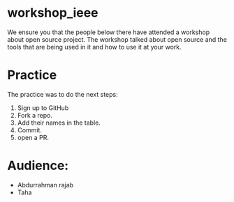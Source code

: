 # workshop_ieee

We ensure you that the people below there have attended a workshop about open source project. 
The workshop talked about open source and the tools that are being used in it and how to use it at your work.

# Practice

The practice was to do the next steps: 

1. Sign up to GitHub
2. Fork a repo. 
3. Add their names in the table. 
4. Commit. 
5. open a PR. 

# Audience: 
- Abdurrahman rajab
- Taha
